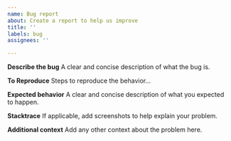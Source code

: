 ```yaml
---
name: Bug report
about: Create a report to help us improve
title: ''
labels: bug
assignees: ''

---
```


**Describe the bug**
A clear and concise description of what the bug is.

**To Reproduce**
Steps to reproduce the behavior... 

**Expected behavior**
A clear and concise description of what you expected to happen.

**Stacktrace**
If applicable, add screenshots to help explain your problem.

**Additional context**
Add any other context about the problem here.
